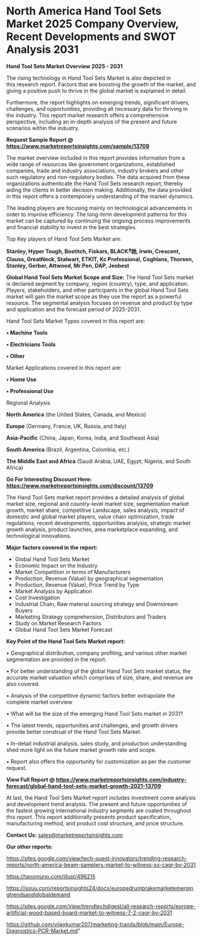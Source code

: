  # North America Hand Tool Sets Market 2025 Company Overview, Recent Developments and SWOT Analysis 2031

<Strong> Hand Tool Sets Market Overview 2025 - 2031</strong>

The rising technology in Hand Tool Sets Market is also depicted in this research report. Factors that are boosting the growth of the market, and giving a positive push to thrive in the global market is explained in detail.

Furthermore, the report highlights on emerging trends, significant drivers, challenges, and opportunities, providing all necessary data for thriving in the industry. This report market research offers a comprehensive perspective, including an in-depth analysis of the present and future scenarios within the industry.

<strong>Request Sample Report @ <a href=https://www.marketreportsinsights.com/sample/13709>https://www.marketreportsinsights.com/sample/13709</a></strong>

The market overview included in this report provides information from a wide range of resources like government organizations, established companies, trade and industry associations, industry brokers and other such regulatory and non-regulatory bodies. The data acquired from these organizations authenticate the Hand Tool Sets research report, thereby aiding the clients in better decision making. Additionally, the data provided in this report offers a contemporary understanding of the market dynamics.

The leading players are focusing mainly on technological advancements in order to improve efficiency. The long-term development patterns for this market can be captured by continuing the ongoing process improvements and financial stability to invest in the best strategies.

Top Key players of Hand Tool Sets Market are:

<strong>Stanley, Hyper Tough, Bostitch, Fiskars, BLACKీ訑, Irwin, Crescent, Clauss, GreatNeck, Stalwart, ETKIT, Kc Professional, Coghlans, Thorsen, Stanley, Gerber, Attwood, Mr.Pen, DAP, Jeobest</strong>

<strong><b>Global Hand Tool Sets Market Scope and Size:</b></strong>
The Hand Tool Sets market is declared segment by company, region (country), type, and application. Players, stakeholders, and other participants in the global Hand Tool Sets market will gain the market scope as they use the report as a powerful resource. The segmental analysis focuses on revenue and product by type and application and the forecast period of 2025-2031.

Hand Tool Sets Market Types covered in this report are:

<strong>• Machine Tools

• Electricians Tools

• Other</strong>

Market Applications covered in this report are:

<strong>• Home Use

• Professional Use</strong> 

Regional Analysis

<strong>North America</strong> (the United States, Canada, and Mexico)

<strong>Europe</strong> (Germany, France, UK, Russia, and Italy)

<strong>Asia-Pacific</strong> (China, Japan, Korea, India, and Southeast Asia)

<strong>South America</strong> (Brazil, Argentina, Colombia, etc.)

<strong>The Middle East and Africa</strong> (Saudi Arabia, UAE, Egypt, Nigeria, and South Africa)

<strong>Go For Interesting Discount Here: <a href=https://www.marketreportsinsights.com/discount/13709>https://www.marketreportsinsights.com/discount/13709</a></strong>

The Hand Tool Sets market report provides a detailed analysis of global market size, regional and country-level market size, segmentation market growth, market share, competitive Landscape, sales analysis, impact of domestic and global market players, value chain optimization, trade regulations, recent developments, opportunities analysis, strategic market growth analysis, product launches, area marketplace expanding, and technological innovations.

<strong><b>Major factors covered in the report:</b></strong>
<ul>
  <li>Global Hand Tool Sets Market </li>
  <li>Economic Impact on the Industry</li>
  <li>Market Competition in terms of Manufacturers</li>
  <li>Production, Revenue (Value) by geographical segmentation</li>
  <li>Production, Revenue (Value), Price Trend by Type</li>
  <li>Market Analysis by Application</li>
  <li>Cost Investigation</li>
  <li>Industrial Chain, Raw material sourcing strategy and Downstream Buyers</li>
  <li>Marketing Strategy comprehension, Distributors and Traders</li>
  <li>Study on Market Research Factors</li>
  <li>Global Hand Tool Sets Market Forecast</li>
</ul>

<strong><b>Key Point of the Hand Tool Sets Market report:</b></strong>

• Geographical distribution, company profiling, and various other market segmentation are provided in the report.

• For better understanding of the global Hand Tool Sets market status, the accurate market valuation which comprises of size, share, and revenue are also covered.

• Analysis of the competitive dynamic factors better extrapolate the complete market overview

• What will be the size of the emerging Hand Tool Sets market in 2031?

• The latest trends, opportunities and challenges, and growth drivers provide better construal of the Hand Tool Sets Market.

• In-detail industrial analysis, sales study, and production understanding shed more light on the future market growth rate and scope.

• Report also offers the opportunity for customization as per the customer request.

<strong><b>View Full Report @ <a href=https://www.marketreportsinsights.com/industry-forecast/global-hand-tool-sets-market-growth-2021-13709>https://www.marketreportsinsights.com/industry-forecast/global-hand-tool-sets-market-growth-2021-13709</a></b></strong>


At last, the Hand Tool Sets Market report includes investment come analysis and development trend analysis. The present and future opportunities of the fastest growing international industry segments are coated throughout this report. This report additionally presents product specification, manufacturing method, and product cost structure, and price structure.

<strong>Contact Us:</strong>
sales@marketreportsinsights.com

<strong>Our other reports:</strong>

<a href=https://sites.google.com/view/tech-quest-innovators/trending-research-reports/north-america-beam-samplers-market-to-witness-xx-cagr-by-2031>https://sites.google.com/view/tech-quest-innovators/trending-research-reports/north-america-beam-samplers-market-to-witness-xx-cagr-by-2031</a>

<a href=https://tanomuno.com/illust/496215>https://tanomuno.com/illust/496215</a>

<a href=https://issuu.com/reportsinsights24/docs/europedrumbrakemarketemergingtrendsandglobaldemand>https://issuu.com/reportsinsights24/docs/europedrumbrakemarketemergingtrendsandglobaldemand</a>

<a href=https://sites.google.com/view/trendtechdigest/all-research-reports/europe-artificial-wood-based-board-market-to-witness-7-2-cagr-by-2031>https://sites.google.com/view/trendtechdigest/all-research-reports/europe-artificial-wood-based-board-market-to-witness-7-2-cagr-by-2031</a>

<a href=https://github.com/vijaykumar207/marketing-trands/blob/main/Europe-Diagnostics-PCR-Market.md>https://github.com/vijaykumar207/marketing-trands/blob/main/Europe-Diagnostics-PCR-Market.md</a>"
